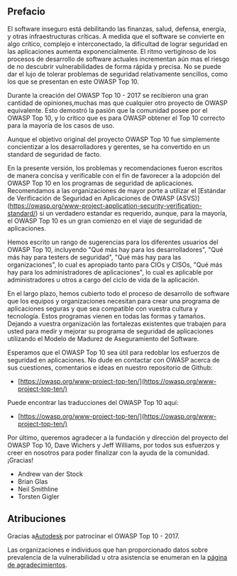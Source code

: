 ## Prefacio

El software inseguro está debilitando las finanzas, salud, defensa, energía, y otras infraestructuras críticas. A medida que el software se convierte en algo crítico, complejo e interconectado, la dificultad de lograr seguridad en las aplicaciones aumenta exponencialmente. El ritmo vertiginoso de los procesos de desarrollo de software actuales incrementan aún mas el riesgo de no descubrir vulnerabilidades de forma rápida y precisa. No se puede dar el lujo de tolerar problemas de seguridad relativamente sencillos, como los que se presentan en este OWASP Top 10.

Durante la creación del OWASP Top 10 - 2017 se recibieron una gran cantidad de opiniones,muchas mas que cualquier otro proyecto de OWASP equivalente. Esto demostró la pasión que la comunidad posee por el OWASP Top 10, y lo crítico que es para OWASP obtener el Top 10 correcto para la mayoría de los casos de uso.

Aunque el objetivo original del proyecto OWASP Top 10 fue simplemente concientizar a los desarrolladores y gerentes, se ha convertido en un standard de seguridad de facto. 

En la presente versión, los problemas y recomendaciones fueron escritos de manera concisa y verificable con el fin de favorecer  a la adopción del OWASP Top 10 en los programas de seguridad de aplicaciones. Recomendamos a las organizaciones de mayor porte a utilizar el [Estándar de Verificación de Seguridad en Aplicaciones de OWASP (ASVS)] (https://owasp.org/www-project-application-security-verification-standard/) si un verdadero estandar es requerido, aunque, para la mayoría, el OWASP Top 10 es un gran comienzo en el viaje de seguridad de aplicaciones.

Hemos escrito un rango de sugerencias para los diferentes usuarios del OWASP Top 10, incluyendo "Qué más hay para los desarrolladores", "Qué más hay para testers de seguridad", "Qué más hay para las organizaciones", lo cual es apropiado tanto para CIOs y CISOs, "Qué más hay para los administradores de aplicaciones", lo cual es aplicable por administradores u otros a cargo del ciclo de vida de la aplicación.

En el largo plazo, hemos cubierto todo el proceso de desarrollo de software que los equipos y organizaciones necesitan para crear una programa de aplicaciones seguras y que sea compatible con vuestra cultura y tecnología. Estos programas vienen en todas las formas y tamaños. Dejando a vuestra organización las fortalezas existentes que trabajen para usted para medir y mejorar su programa de seguridad de aplicaciones utilizando el Modelo de Madurez de Aseguramiento del Software.

Esperamos que el OWASP Top 10 sea útil para redoblar los esfuerzos de seguridad en aplicaciones. No dude en contactar con OWASP acerca de sus cuestiones, comentarios e ideas en nuestro repositorio de Github:

- [https://owasp.org/www-project-top-ten/](https://owasp.org/www-project-top-ten/)

Puede encontrar las traducciones del OWASP Top 10 aquí:

- [https://owasp.org/www-project-top-ten/](https://owasp.org/www-project-top-ten/)

Por último, queremos agradecer a la fundación y dirección del proyecto del OWASP Top 10, Dave Wichers y Jeff Williams, por todos sus esfuerzos y creer en nosotros para poder finalizar con la ayuda de la comunidad. ¡Gracias!

- Andrew van der Stock
- Brian Glas
- Neil Smithline
- Torsten Gigler

## Atribuciones
Gracias a[Autodesk](https://www.autodesk.com) por patrocinar el OWASP Top 10 - 2017.

Las organizaciones e individuos que han proporcionado datos sobre prevalencia de la vulnerabilidad u otra asistencia se enumeran en la [página de agradecimientos](0xd1-data-contributors.md).